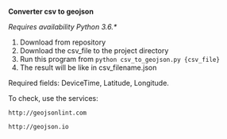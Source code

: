 **Converter csv to geojson** 

_Requires availability Python 3.6.*_

1. Download from repository
2. Download the csv_file to the project directory
2. Run this program from 
`python csv_to_geojson.py {csv_file}`
3. The result will be like in csv_filename.json

Required fields:
DeviceTime,
Latitude,
Longitude.

To check, use the services:

`http://geojsonlint.com `

`http://geojson.io`







